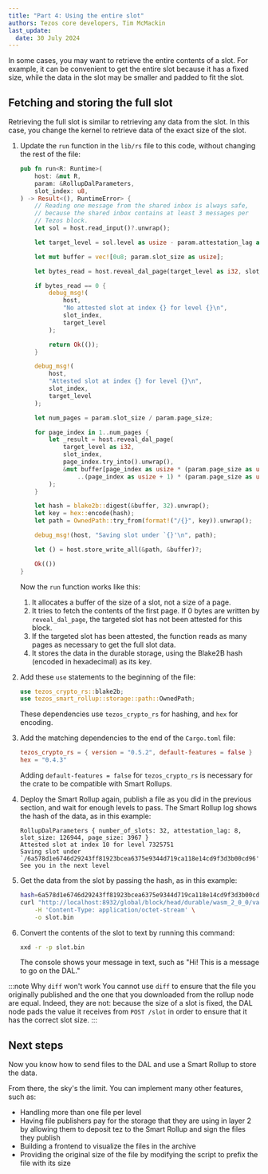 ```yaml
---
title: "Part 4: Using the entire slot"
authors: Tezos core developers, Tim McMackin
last_update:
  date: 30 July 2024
---
```


In some cases, you may want to retrieve the entire contents of a slot.
For example, it can be convenient to get the entire slot because it has a fixed size, while the data in the slot may be smaller and padded to fit the slot.

## Fetching and storing the full slot

Retrieving the full slot is similar to retrieving any data from the slot.
In this case, you change the kernel to retrieve data of the exact size of the slot.

1. Update the `run` function in the `lib/rs` file to this code, without changing the rest of the file:

   ```rust
   pub fn run<R: Runtime>(
       host: &mut R,
       param: &RollupDalParameters,
       slot_index: u8,
   ) -> Result<(), RuntimeError> {
       // Reading one message from the shared inbox is always safe,
       // because the shared inbox contains at least 3 messages per
       // Tezos block.
       let sol = host.read_input()?.unwrap();

       let target_level = sol.level as usize - param.attestation_lag as usize;

       let mut buffer = vec![0u8; param.slot_size as usize];

       let bytes_read = host.reveal_dal_page(target_level as i32, slot_index, 0, &mut buffer)?;

       if bytes_read == 0 {
           debug_msg!(
               host,
               "No attested slot at index {} for level {}\n",
               slot_index,
               target_level
           );

           return Ok(());
       }

       debug_msg!(
           host,
           "Attested slot at index {} for level {}\n",
           slot_index,
           target_level
       );

       let num_pages = param.slot_size / param.page_size;

       for page_index in 1..num_pages {
           let _result = host.reveal_dal_page(
               target_level as i32,
               slot_index,
               page_index.try_into().unwrap(),
               &mut buffer[page_index as usize * (param.page_size as usize)
                   ..(page_index as usize + 1) * (param.page_size as usize)],
           );
       }

       let hash = blake2b::digest(&buffer, 32).unwrap();
       let key = hex::encode(hash);
       let path = OwnedPath::try_from(format!("/{}", key)).unwrap();

       debug_msg!(host, "Saving slot under `{}'\n", path);

       let () = host.store_write_all(&path, &buffer)?;

       Ok(())
   }
   ```

   Now the `run` function works like this:

      1. It allocates a buffer of the size of a slot, not a size of a page.
      1. It tries to fetch the contents of the first page.
      If 0 bytes are written by `reveal_dal_page`, the targeted slot has not been
   attested for this block.
      1. If the targeted slot has been attested, the function reads as many pages as necessary to get the full slot data.
      1. It stores the data in the durable storage, using the Blake2B hash (encoded in hexadecimal) as its key.

1. Add these `use` statements to the beginning of the file:

   ```rust
   use tezos_crypto_rs::blake2b;
   use tezos_smart_rollup::storage::path::OwnedPath;
   ```

   These dependencies use `tezos_crypto_rs` for hashing, and `hex` for encoding.

1. Add the matching dependencies to the end of the `Cargo.toml` file:

   ```toml
   tezos_crypto_rs = { version = "0.5.2", default-features = false }
   hex = "0.4.3"
   ```

   Adding `default-features = false` for `tezos_crypto_rs` is necessary for the crate to be compatible with Smart Rollups.

1. Deploy the Smart Rollup again, publish a file as you did in the previous section, and wait for enough levels to pass.
The Smart Rollup log shows the hash of the data, as in this example:

   ```
   RollupDalParameters { number_of_slots: 32, attestation_lag: 8, slot_size: 126944, page_size: 3967 }
   Attested slot at index 10 for level 7325751
   Saving slot under `/6a578d1e6746d29243ff81923bcea6375e9344d719ca118e14cd9f3d3b00cd96'
   See you in the next level
   ```

1. Get the data from the slot by passing the hash, as in this example:

   ```bash
   hash=6a578d1e6746d29243ff81923bcea6375e9344d719ca118e14cd9f3d3b00cd96
   curl "http://localhost:8932/global/block/head/durable/wasm_2_0_0/value?key=/${hash}" \
       -H 'Content-Type: application/octet-stream' \
       -o slot.bin
   ```

1. Convert the contents of the slot to text by running this command:

   ```bash
   xxd -r -p slot.bin
   ```

   The console shows your message in text, such as "Hi! This is a message to go on the DAL."

:::note Why `diff` won't work
You cannot use `diff` to ensure that the file you originally published and the one that you downloaded from the rollup node are equal.
Indeed, they are not: because the size of a slot is fixed, the DAL node pads the value it receives from `POST /slot` in order to ensure that it has the correct slot size.
:::

## Next steps

Now you know how to send files to the DAL and use a Smart Rollup to store the data.

From there, the sky's the limit.
You can implement many other features, such as:

- Handling more than one file per level
- Having file publishers pay for the storage that they are using in layer 2 by allowing them to deposit tez to the Smart Rollup and sign the files they publish
- Building a frontend to visualize the files in the archive
- Providing the original size of the file by modifying the script to prefix the file with its size
